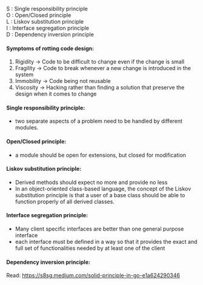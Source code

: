 S : Single responsibility principle <br>
O : Open/Closed principle <br>
L : Liskov substitution principle <br>
I : Interface segregation principle <br>
D : Dependency inversion principle <br>

#### Symptoms of rotting code design:
1. Rigidity -> Code to be difficult to change even if the change is small
2. Fragility -> Code to break whenever a new change is introduced in the system
3. Immobility -> Code being not reusable
4. Viscosity -> Hacking rather than finding a solution that preserve the design when it comes to change

#### Single responsibility principle:
* two separate aspects of a problem need to be handled by different modules.

#### Open/Closed principle:
* a module should be open for extensions, but closed for modification

#### Liskov substitution principle:
* Derived methods should expect no more and provide no less
* In an object-oriented class-based language, the concept of the Liskov substitution principle is that a user of a base class should be able to function properly of all derived classes.

#### Interface segregation principle:
* Many client specific interfaces are better than one general purpose interface
* each interface must be defined in a way so that it provides the exact and full set of functionalities needed by at least one of the client

#### Dependency inversion principle:


Read: https://s8sg.medium.com/solid-principle-in-go-e1a624290346